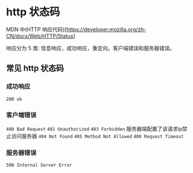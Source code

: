 # http 状态码

MDN 中(HTTP 响应代码)[https://developer.mozilla.org/zh-CN/docs/Web/HTTP/Status]

响应分为 5 类: 信息响应，成功响应，重定向，客户端错误和服务器错误。

## 常见 http 状态码

### 成功响应

`200 ok`

### 客户端错误

`400 Bad Request`
`401 Unauthorized`
`403 Forbidden` 服务器端配置了该请求ip禁止访问服务器
`404 Not Found`
`405 Method Not Allowed`
`408 Request Timeout`

### 服务器错误

`500 Internal Server Error`
